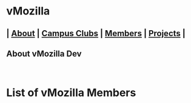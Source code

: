 # vMozilla   
| [About](/README.md) | [Campus Clubs](./CampusClubs) | [Members](/Members) | [Projects](./Projects) | 
----

## About vMozilla Dev

 
# List of vMozilla Members

